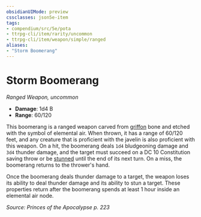 ```yaml
---
obsidianUIMode: preview
cssclasses: json5e-item
tags:
- compendium/src/5e/pota
- ttrpg-cli/item/rarity/uncommon
- ttrpg-cli/item/weapon/simple/ranged
aliases: 
- "Storm Boomerang"
---
```

# Storm Boomerang
*Ranged Weapon, uncommon*  

- **Damage**: 1d4 B
- **Range**: 60/120

This boomerang is a ranged weapon carved from [griffon](/3-Mechanics/CLI/bestiary/monstrosity/griffon.md) bone and etched with the symbol of elemental air. When thrown, it has a range of 60/120 feet, and any creature that is proficient with the javelin is also proficient with this weapon. On a hit, the boomerang deals `1d4` bludgeoning damage and `3d4` thunder damage, and the target must succeed on a DC 10 Constitution saving throw or be [stunned](/3-Mechanics/CLI/rules/conditions.md#stunned) until the end of its next turn. On a miss, the boomerang returns to the thrower's hand.

Once the boomerang deals thunder damage to a target, the weapon loses its ability to deal thunder damage and its ability to stun a target. These properties return after the boomerang spends at least 1 hour inside an elemental air node.

*Source: Princes of the Apocalypse p. 223*